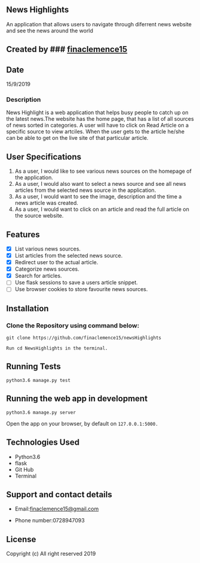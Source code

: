 ## News Highlights

An application that allows users to navigate through diferrent news website and see the news around the world 

## Created by ### [finaclemence15](https://github.com/finaclemence15)

## Date

15/9/2019

### Description

News Highlight is a web application that helps busy people to catch up on the latest news.The website has the home page, that has a list of all sources of news sorted in categories. A user will have to click on Read Article on a specific source to view artciles. When the user gets to the article he/she can be able to get on the live site of that particular article.

## User Specifications

1. As a user, I would like to see various news sources on the homepage of the application.
2. As a user, I would also want to select a news source and see all news articles from the selected news source in the application.
3. As a user, I would want to see the image, description and the time a news article was created.
4. As a user, I would want to click on an article and read the full article on the source website.

## Features

 - [x]  List various news sources. 
 - [x] List articles from the selected news source.
 - [x] Redirect user to the actual article.
 - [x] Categorize news sources.
 - [x] Search for articles.
 - [ ] Use flask sessions to save a users article snippet.
 - [ ] Use browser cookies to store favourite news sources.

## Installation

 ### Clone  the Repository using  command below:

```
git clone https://github.com/finaclemence15/newsHighlights

Run cd NewsHighlights in the terminal.

```
## Running Tests

``` python3.6 manage.py test ```

## Running the web app in development

``` python3.6 manage.py server ```

Open the app on your browser, by default on ``` 127.0.0.1:5000. ```

## Technologies Used

* Python3.6
* flask
* Git Hub
* Terminal

## Support and contact details

+ Email:finaclemence15@gmail.com
- Phone number:0728947093

## License

Copyright (c) All right reserved 2019


